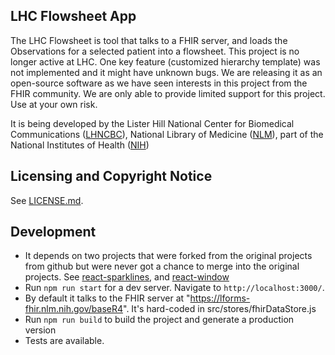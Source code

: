 ## LHC Flowsheet App

The LHC Flowsheet is tool that talks to a FHIR server, and loads the Observations for a selected patient into a flowsheet. This project is no longer active at LHC. One key feature (customized hierarchy template) was not implemented and it might have unknown bugs. We are releasing it as an open-source software as we have seen interests in this project from the FHIR community. We are only able to provide limited support for this project. Use at your own risk.

It is being developed by the Lister Hill National Center for Biomedical
Communications ([LHNCBC](https://lhncbc.nlm.nih.gov)), National Library of
Medicine ([NLM](https://www.nlm.nih.gov)), part of the National Institutes of
Health ([NIH](https://www.nih.gov))

## Licensing and Copyright Notice

See [LICENSE.md](LICENSE.md).

## Development
- It depends on two projects that were forked from the original projects from github but were never got a chance to merge into the original projects. See [react-sparklines](https://github.com/LHNCBC/react-sparklines-lhc), and [react-window](https://github.com/LHNCBC/react-window-lhc/tree/with-fixed-columns-and-rows)
- Run `npm run start` for a dev server. Navigate to `http://localhost:3000/`.
- By default it talks to the FHIR server at "https://lforms-fhir.nlm.nih.gov/baseR4". It's hard-coded in src/stores/fhirDataStore.js
- Run `npm run build` to build the project and generate a production version
- Tests are available.


